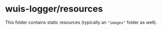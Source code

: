 # wuis-logger/resources

This folder contains static resources (typically an `"images"` folder as well).
